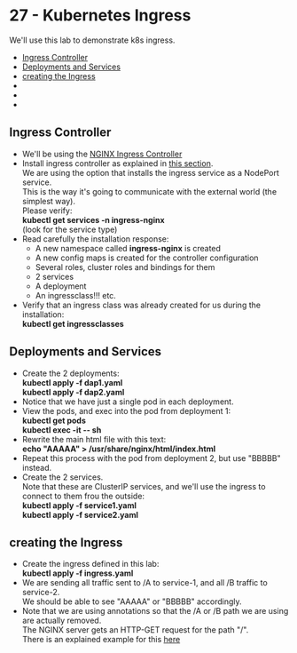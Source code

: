 # 27 - Kubernetes Ingress

We'll use this lab to demonstrate k8s ingress.

- [Ingress Controller](#Ingress-Controller)
- [Deployments and Services](#Deployments-and-Services)
- [creating the Ingress](#creating-the-Ingress)
- [](#)
- [](#)
- [](#)


## Ingress Controller

- We'll be using the [NGINX Ingress Controller](https://kubernetes.github.io/ingress-nginx/)
- Install ingress controller as explained in [this section](https://kubernetes.github.io/ingress-nginx/deploy/#bare-metal-clusters).  
We are using the option that installs the ingress service as a NodePort service.  
This is the way it's going to communicate with the external world (the simplest way).  
Please verify:  
**kubectl get services -n ingress-nginx**  
(look for the service type)
- Read carefully the installation response:  
  - A new namespace called **ingress-nginx** is created
  - A new config maps is created for the controller configuration
  - Several roles, cluster roles and bindings for them
  - 2 services
  - A deployment
  - An ingressclass!!!
  etc.
- Verify that an ingress class was already created for us during the installation:  
**kubectl get ingressclasses**


## Deployments and Services

- Create the 2 deployments:  
**kubectl apply -f dap1.yaml**  
**kubectl apply -f dap2.yaml**  
- Notice that we have just a single pod in each deployment.
- View the pods, and exec into the pod from deployment 1:  
**kubectl get pods**  
**kubectl exec -it <pod name> -- sh**
- Rewrite the main html file with this text:  
**echo "AAAAA" > /usr/share/nginx/html/index.html**
- Repeat this process with the pod from deployment 2, but use "BBBBB" instead.
- Create the 2 services.  
Note that these are ClusterIP services, and we'll use the ingress to connect to them frou the outside:  
**kubectl apply -f service1.yaml**  
**kubectl apply -f service2.yaml**  

## creating the Ingress

- Create the ingress defined in this lab:  
**kubectl apply -f ingress.yaml**
- We are sending all traffic sent to /A to service-1, and all /B traffic to service-2.  
We should be able to see "AAAAA" or "BBBBB" accordingly.
- Note that we are using annotations so that the /A or /B path we are using are actually removed.  
The NGINX server gets an HTTP-GET request for the path "/".  
There is an explained example for this [here](https://kubernetes.github.io/ingress-nginx/examples/rewrite/#rewrite-target)

## 